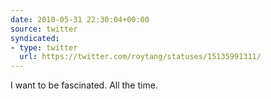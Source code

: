 ```yaml
---
date: 2010-05-31 22:30:04+00:00
source: twitter
syndicated:
- type: twitter
  url: https://twitter.com/roytang/statuses/15135991311/
---
```


I want to be fascinated. All the time.